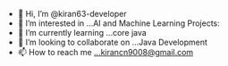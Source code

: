 - 👋 Hi, I’m @kiran63-developer
- 👀 I’m interested in ...AI and Machine Learning Projects: 
- 🌱 I’m currently learning ...core java
- 💞️ I’m looking to collaborate on ...Java Development
- 📫 How to reach me ...kirancn9008@gmail.com

<!---
kiran63-developer/kiran63-developer is a ✨ special ✨ repository because its `README.md` (this file) appears on your GitHub profile.
You can click the Preview link to take a look at your changes.
--->
